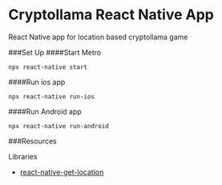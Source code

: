 # Cryptollama React Native App
React Native app for location based cryptollama game


###Set Up
####Start Metro
```shell script
npx react-native start
```

####Run ios app
```shell script
npx react-native run-ios
```

####Run Android app
```shell script
npx react-native run-android
```


###Resources

Libraries
* [react-native-get-location](https://www.npmjs.com/package/react-native-get-location)
